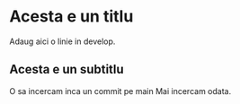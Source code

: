 # Acesta e un titlu

Adaug aici o linie in develop.

## Acesta e un subtitlu

O sa incercam inca un commit pe main
Mai incercam odata.
